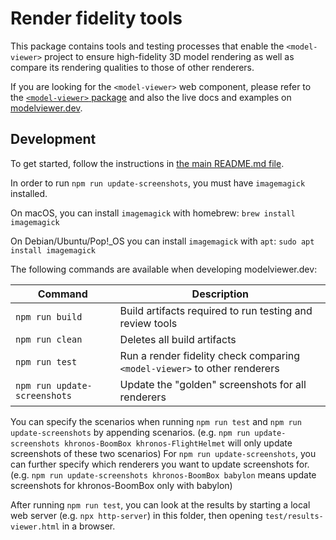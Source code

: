 # Render fidelity tools

This package contains tools and testing processes that enable the
`<model-viewer>` project to ensure high-fidelity 3D model rendering as well
as compare its rendering qualities to those of other renderers.

If you are looking for the `<model-viewer>` web component, please refer to the
[`<model-viewer>` package](../model-viewer) and also the live docs and examples
on [modelviewer.dev](https://modelviewer.dev).

## Development

To get started, follow the instructions in [the main README.md file](../../README.md).

In order to run `npm run update-screenshots`, you must have `imagemagick` installed.

On macOS, you can install `imagemagick` with homebrew: `brew install imagemagick`

On Debian/Ubuntu/Pop!_OS you can install `imagemagick` with `apt`: `sudo apt install imagemagick`

The following commands are available when developing modelviewer.dev:

Command                         | Description
------------------------------- | -----------
`npm run build`                 | Build artifacts required to run testing and review tools
`npm run clean`                 | Deletes all build artifacts
`npm run test`                  | Run a render fidelity check comparing `<model-viewer>` to other renderers
`npm run update-screenshots`    | Update the "golden" screenshots for all renderers

You can specify the scenarios when running `npm run test` and `npm run update-screenshots` by appending scenarios. (e.g. `npm run update-screenshots khronos-BoomBox khronos-FlightHelmet` will only update screenshots of these two scenarios) For `npm run update-screenshots`, you can further specify which renderers you want to update screenshots for. (e.g. `npm run update-screenshots khronos-BoomBox babylon` means update screenshots for khronos-BoomBox only with babylon)

After running `npm run test`, you can look at the results by starting a local web server
(e.g. `npx http-server`) in this folder, then opening `test/results-viewer.html` in a browser.
